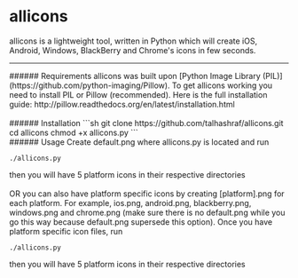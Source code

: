 allicons
========

allicons is a lightweight tool, written in Python which will create iOS, Android, Windows, BlackBerry and Chrome's icons in few seconds.
<hr />
###### Requirements
allicons was built upon [Python Image Library (PIL)](https://github.com/python-imaging/Pillow). To get allicons working you need to install PIL or Pillow (recommended). Here is the full installation guide: http://pillow.readthedocs.org/en/latest/installation.html
<br /><br />
###### Installation
```sh
git clone https://github.com/talhashraf/allicons.git
cd allicons
chmod +x allicons.py
```
<br />
###### Usage
Create default.png where allicons.py is located and run

    ./allicons.py
then you will have 5 platform icons in their respective directories
<br /><br />
OR you can also have platform specific icons by creating [platform].png for each platform. For example, ios.png, android.png, blackberry.png, windows.png and chrome.png (make sure there is no default.png while you go this way because default.png supersede this option). Once you have platform specific icon files, run

    ./allicons.py
then you will have 5 platform icons in their respective directories